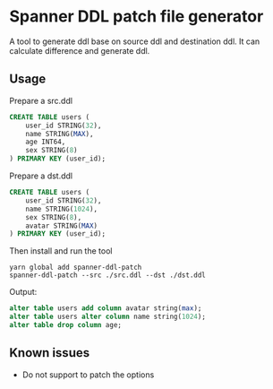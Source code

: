 # Spanner DDL patch file generator

A tool to generate ddl base on source ddl and destination ddl. It can calculate difference and generate ddl.

## Usage

Prepare a src.ddl

```sql
CREATE TABLE users (
    user_id STRING(32),
    name STRING(MAX),
    age INT64,
    sex STRING(8)
) PRIMARY KEY (user_id);

```

Prepare a dst.ddl
```sql
CREATE TABLE users (
    user_id STRING(32),
    name STRING(1024),
    sex STRING(8),
    avatar STRING(MAX)
) PRIMARY KEY (user_id);
```

Then install and run the tool

``` shell
yarn global add spanner-ddl-patch
spanner-ddl-patch --src ./src.ddl --dst ./dst.ddl
```

Output: 
``` sql
alter table users add column avatar string(max);
alter table users alter column name string(1024);
alter table drop column age;
```

## Known issues
- Do not support to patch the options